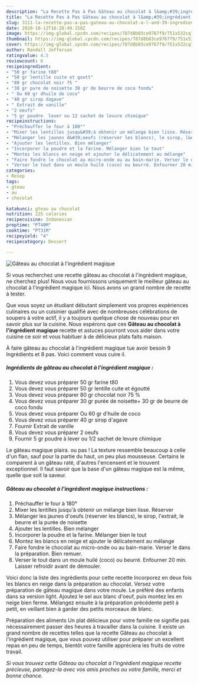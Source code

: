 ```yaml
---
description: "La Recette Pas à Pas Gâteau au chocolat à l&amp;#39;ingrédient magique"
title: "La Recette Pas à Pas Gâteau au chocolat à l&amp;#39;ingrédient magique"
slug: 3111-la-recette-pas-a-pas-gateau-au-chocolat-a-l-and-39-ingredient-magique
date: 2020-10-12T16:28:49.158Z
image: https://img-global.cpcdn.com/recipes/787d8b03ce9767f9/751x532cq70/gateau-au-chocolat-a-lingredient-magique-photo-principale-de-la-recette.jpg
thumbnail: https://img-global.cpcdn.com/recipes/787d8b03ce9767f9/751x532cq70/gateau-au-chocolat-a-lingredient-magique-photo-principale-de-la-recette.jpg
cover: https://img-global.cpcdn.com/recipes/787d8b03ce9767f9/751x532cq70/gateau-au-chocolat-a-lingredient-magique-photo-principale-de-la-recette.jpg
author: Randall Jefferson
ratingvalue: 4.5
reviewcount: 6
recipeingredient:
- "50 gr farine t80"
- "50 gr lentille cuite et goutt"
- "80 gr chocolat noir 75 "
- "30 gr pure de noisette 30 gr de beurre de coco fondu"
- " Ou 60 gr dhuile de coco"
- "40 gr sirop dagave"
- " Extrait de vanille"
- "2 oeufs"
- "5 gr poudre  lever ou 12 sachet de levure chimique"
recipeinstructions:
- "Préchauffer le four à 180°"
- "Mixer les lentilles jusqu&#39;à obtenir un mélange bien lisse. Réserver"
- "Mélanger les jaunes d&#39;oeufs (réserver les blancs), le sirop, l&#39;extrait, le beurre et la purée de noisette"
- "Ajouter les lentilles. Bien mélanger"
- "Incorporer la poudre et la farine. Mélanger bien le tout"
- "Montez les blancs en neige et ajouter le délicatement au mélange"
- "Faire fondre le chocolat au micro-onde ou au bain-marie. Verser le dans la préparation. Bien remuer."
- "Verser le tout dans un moule huilé (coco) ou beurré. Enfourner 20 min. Laisser refroidir avant de démouler."
categories:
- Resep
tags:
- gteau
- au
- chocolat

katakunci: gteau au chocolat 
nutrition: 225 calories
recipecuisine: Indonesian
preptime: "PT40M"
cooktime: "PT31M"
recipeyield: "4"
recipecategory: Dessert

---
```



![Gâteau au chocolat à l&#39;ingrédient magique](https://img-global.cpcdn.com/recipes/787d8b03ce9767f9/751x532cq70/gateau-au-chocolat-a-lingredient-magique-photo-principale-de-la-recette.jpg)

Si vous recherchez une recette gâteau au chocolat à l&#39;ingrédient magique, ne cherchez plus! Nous vous fournissons uniquement le meilleur gâteau au chocolat à l&#39;ingrédient magique ici. Nous avons un grand nombre de recette à tester.

Que vous soyez un étudiant débutant simplement vos propres expériences culinaires ou un cuisinier qualifié avec de nombreuses célébrations de soupers à votre actif, il y a toujours quelque chose de nouveau pour en savoir plus sur la cuisine. Nous espérons que ces <strong> Gâteau au chocolat à l&#39;ingrédient magique </strong> recette et astuces pourront vous aider dans votre cuisine ce soir et vous habituer à de délicieux plats faits maison.

<!--inarticleads1-->

À faire gâteau au chocolat à l&#39;ingrédient magique tue avoir besoin 9 Ingrédients et 8 pas. Voici comment vous cuire il.

##### Ingrédients de gâteau au chocolat à l&#39;ingrédient magique :

1. Vous devez vous préparer 50 gr farine t80
1. Vous devez vous préparer 50 gr lentille cuite et égoutté
1. Vous devez vous préparer 80 gr chocolat noir 75 %
1. Vous devez vous préparer 30 gr purée de noisette+ 30 gr de beurre de coco fondu
1. Vous devez vous préparer  Ou 60 gr d&#39;huile de coco
1. Vous devez vous préparer 40 gr sirop d&#39;agave
1. Fournir  Extrait de vanille
1. Vous devez vous préparer 2 oeufs
1. Fournir 5 gr poudre à lever ou 1/2 sachet de levure chimique


Le gâteau magique plaira. ou pas ! La texture ressemble beaucoup à celle d&#39;un flan, sauf pour la partie du haut, un peu plus mousseuse. Certains le comparent à un gâteau raté, d&#39;autres l&#39;encensent et le trouvent exceptionnel. Il faut savoir que la base d&#39;un gâteau magique est la même, quelle que soit la saveur. 

<!--inarticleads2-->

##### Gâteau au chocolat à l&#39;ingrédient magique instructions :

1. Préchauffer le four à 180°
1. Mixer les lentilles jusqu&#39;à obtenir un mélange bien lisse. Réserver
1. Mélanger les jaunes d&#39;oeufs (réserver les blancs), le sirop, l&#39;extrait, le beurre et la purée de noisette
1. Ajouter les lentilles. Bien mélanger
1. Incorporer la poudre et la farine. Mélanger bien le tout
1. Montez les blancs en neige et ajouter le délicatement au mélange
1. Faire fondre le chocolat au micro-onde ou au bain-marie. Verser le dans la préparation. Bien remuer.
1. Verser le tout dans un moule huilé (coco) ou beurré. Enfourner 20 min. Laisser refroidir avant de démouler.


Voici donc la liste des ingrédients pour cette recette Incorporez en deux fois les blancs en neige dans la préparation au chocolat. Versez votre préparation de gâteau magique dans votre moule. Le préféré des enfants dans sa version light. Ajoutez le sel aux blanc d&#39;oeuf, puis montez les en neige bien ferme. Mélangez ensuite à la préparation précédente petit à petit, en veillant bien à garder des petits morceaux de blanc. 

<!--inarticleads1-->

<p>
Préparation des aliments Un plat délicieux pour votre famille ne signifie pas nécessairement passer des heures à travailler dans la cuisine. Il existe un grand nombre de recettes telles que la recette Gâteau au chocolat à l&#39;ingrédient magique, que vous pouvez utiliser pour préparer un excellent repas en peu de temps, bientôt votre famille appréciera les fruits de votre travail.
</p>

<p>
<i>Si vous trouvez cette Gâteau au chocolat à l&#39;ingrédient magique recette précieuse, partagez-la avec vos amis proches ou votre famille, merci et bonne chance.</i>
</p>
